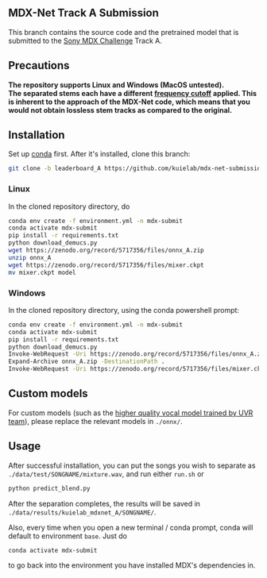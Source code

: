 ## MDX-Net Track A Submission

This branch contains the source code and the pretrained model that is submitted to the [Sony MDX Challenge](https://www.aicrowd.com/challenges/music-demixing-challenge-ismir-2021) Track A.

## Precautions

<div style="size: 2em; font-weight: bold;">
The repository supports Linux and Windows (MacOS untested). <br />
The separated stems each have a different <a href="https://ws-choi.github.io/personal/presentations/slide/2021-08-21-aicrowd#/2/1">frequency cutoff</a> applied. This is inherent to the approach of the MDX-Net code, which means that you would not obtain lossless stem tracks as compared to the original.
</div>

## Installation

Set up [conda](https://docs.conda.io/en/latest/miniconda.html) first. After it's installed, clone this branch:

```bash
git clone -b leaderboard_A https://github.com/kuielab/mdx-net-submission.git
```

### Linux

In the cloned repository directory, do

```bash
conda env create -f environment.yml -n mdx-submit
conda activate mdx-submit
pip install -r requirements.txt
python download_demucs.py
wget https://zenodo.org/record/5717356/files/onnx_A.zip
unzip onnx_A
wget https://zenodo.org/record/5717356/files/mixer.ckpt
mv mixer.ckpt model
```

### Windows

In the cloned repository directory, using the conda powershell prompt:

```bash
conda env create -f environment.yml -n mdx-submit
conda activate mdx-submit
pip install -r requirements.txt
python download_demucs.py
Invoke-WebRequest -Uri https://zenodo.org/record/5717356/files/onnx_A.zip -OutFile onnx_A.zip
Expand-Archive onnx_A.zip -DestinationPath .
Invoke-WebRequest -Uri https://zenodo.org/record/5717356/files/mixer.ckpt -OutFile ./model/mixer.ckpt
```

## Custom models

For custom models (such as the [higher quality vocal model trained by UVR team](https://github.com/Anjok07/ultimatevocalremovergui/releases/tag/MDX-Net-B)), please replace the relevant models in `./onnx/`.

## Usage

After successful installation, you can put the songs you wish to separate as `./data/test/SONGNAME/mixture.wav`, and run either `run.sh` or

```bash
python predict_blend.py
```

After the separation completes, the results will be saved in `./data/results/kuielab_mdxnet_A/SONGNAME/`.

Also, every time when you open a new terminal / conda prompt, conda will default to environment `base`.
Just do 

```bash
conda activate mdx-submit
```

to go back into the environment you have installed MDX's dependencies in.

